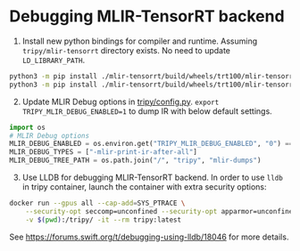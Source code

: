 # Debugging MLIR-TensorRT backend

1. Install new python bindings for compiler and runtime. Assuming `tripy/mlir-tensorrt` directory exists. No need to update `LD_LIBRARY_PATH`.
```bash
python3 -m pip install ./mlir-tensorrt/build/wheels/trt100/mlir-tensorrt-compiler-wheel/mlir_tensorrt_compiler-0.1.7+cuda12.trt100-cp310-cp310-linux_x86_64.whl
python3 -m pip install ./mlir-tensorrt/build/wheels/trt100/mlir-tensorrt-runtime-wheel/mlir_tensorrt_runtime-0.1.7+cuda12.trt100-cp310-cp310-linux_x86_64.whl
```

2. Update MLIR Debug options in [tripy/config.py](source:/tripy/config.py).
 	`export TRIPY_MLIR_DEBUG_ENABLED=1` to dump IR with below default settings.
```py
import os
# MLIR Debug options
MLIR_DEBUG_ENABLED = os.environ.get("TRIPY_MLIR_DEBUG_ENABLED", "0") == "1"
MLIR_DEBUG_TYPES = ["-mlir-print-ir-after-all"]
MLIR_DEBUG_TREE_PATH = os.path.join("/", "tripy", "mlir-dumps")
```

3. Use LLDB for debugging MLIR-TensorRT backend.
In order to use `lldb` in tripy container, launch the container with extra security options:

```bash
docker run --gpus all --cap-add=SYS_PTRACE \
	--security-opt seccomp=unconfined --security-opt apparmor=unconfined \
	-v $(pwd):/tripy/ -it --rm tripy:latest
```
See https://forums.swift.org/t/debugging-using-lldb/18046 for more details.
